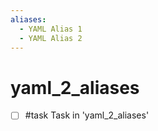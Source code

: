 ```yaml
---
aliases:
  - YAML Alias 1
  - YAML Alias 2
---
```


# yaml_2_aliases

- [ ] #task Task in 'yaml_2_aliases'
